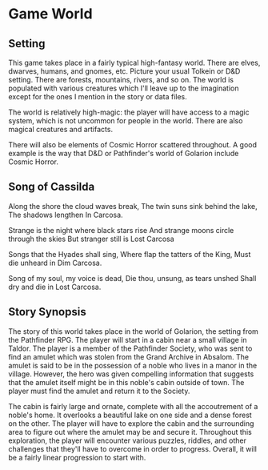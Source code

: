 # Game World

## Setting

This game takes place in a fairly typical high-fantasy world. There are elves, dwarves, humans, and gnomes, etc. Picture
your usual Tolkein or D&D setting. There are forests, mountains, rivers, and so on. The world is populated with various
creatures which I'll leave up to the imagination except for the ones I mention in the story or data files.

The world is relatively high-magic: the player will have access to a magic system, which is not uncommon for people in
the world. There are also magical creatures and artifacts.

There will also be elements of Cosmic Horror scattered throughout. A good example is the way that D&D or Pathfinder's
world of Golarion include Cosmic Horror.

## Song of Cassilda

Along the shore the cloud waves break,
The twin suns sink behind the lake,
The shadows lengthen
In Carcosa.

Strange is the night where black stars rise
And strange moons circle through the skies
But stranger still is
Lost Carcosa

Songs that the Hyades shall sing,
Where flap the tatters of the King,
Must die unheard in
Dim Carcosa.

Song of my soul, my voice is dead,
Die thou, unsung, as tears unshed
Shall dry and die in
Lost Carcosa.

## Story Synopsis

The story of this world takes place in the world of Golarion, the setting from the Pathfinder RPG. The player will start
in a cabin near a small village in Taldor. The player is a member of the Pathfinder Society, who was sent to find an
amulet which was stolen from the Grand Archive in Absalom. The amulet is said to be in the possession of a noble who
lives in a manor in the village. However, the hero was given compelling information that suggests that
the amulet itself might be in this noble's cabin outside of town. The player must find the amulet and return it to the
Society.

The cabin is fairly large and ornate, complete with all the accoutrement of a noble's home. It overlooks a beautiful
lake on one side and a dense forest on the other. The player will have to explore the cabin and the surrounding area to
figure out where the amulet may be and secure it. Throughout this exploration, the player will encounter various puzzles,
riddles, and other challenges that they'll have to overcome in order to progress. Overall, it will be a fairly linear
progression to start with.